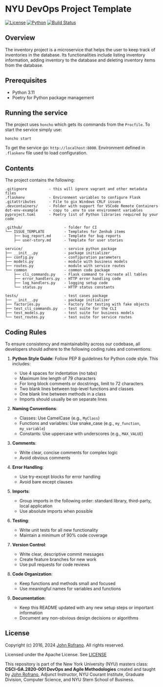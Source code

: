 # NYU DevOps Project Template

[![License](https://img.shields.io/badge/License-Apache_2.0-blue.svg)](https://opensource.org/licenses/Apache-2.0)
[![Python](https://img.shields.io/badge/Language-Python-blue.svg)](https://python.org/)
[![Build Status](https://github.com/CSCI-GA-2820-FA24-003/inventory/actions/workflows/ci.yml/badge.svg)](https://github.com/CSCI-GA-2820-FA24-003/inventory/actions)

## Overview

The inventory project is a microservice that helps the user to keep track of inventories in the database. Its functionalities include listing inventory information, adding inventory to the database and deleting inventory items from the database.

## Prerequisites

- Python 3.11
- Poetry for Python package management
  
## Running the service

The project uses `honcho` which gets its commands from the `Procfile`. To start the service simply use:

```shell
honcho start
```

To get the service go: `http://localhost:8000`.
Environment defined in `.flaskenv` file used to load configuration.

## Contents

The project contains the following:

```text
.gitignore          - this will ignore vagrant and other metadata files
.flaskenv           - Environment variables to configure Flask
.gitattributes      - File to gix Windows CRLF issues
.devcontainers/     - Folder with support for VSCode Remote Containers
dot-env-example     - copy to .env to use environment variables
pyproject.toml      - Poetry list of Python libraries required by your code

.github/                   - folder for CI
└── ISSUE_TEMPLATE         - Templates for Zenhub items
    ├── bug_report.md      - Template for bug reports
    ├── user-story.md      - Template for user stories

service/                   - service python package
├── __init__.py            - package initializer
├── config.py              - configuration parameters
├── models.py              - module with business models
├── routes.py              - module with service routes
└── common                 - common code package
    ├── cli_commands.py    - Flask command to recreate all tables
    ├── error_handlers.py  - HTTP error handling code
    ├── log_handlers.py    - logging setup code
    └── status.py          - HTTP status constants

tests/                     - test cases package
├── __init__.py            - package initializer
├── factories.py           - Factory for testing with fake objects
├── test_cli_commands.py   - test suite for the CLI
├── test_models.py         - test suite for business models
└── test_routes.py         - test suite for service routes
```

## Coding Rules

To ensure consistency and maintainability across our codebase, all developers should adhere to the following coding rules and conventions:

1. **Python Style Guide**: Follow PEP 8 guidelines for Python code style. This includes:
   - Use 4 spaces for indentation (no tabs)
   - Maximum line length of 79 characters
   - For long block comments or docstrings, limit to 72 characters
   - Two blank lines between top-level functions and classes
   - One blank line between methods in a class
   - Imports should usually be on separate lines

2. **Naming Conventions**:
   - Classes: Use CamelCase (e.g., `MyClass`)
   - Functions and variables: Use snake_case (e.g., `my_function`, `my_variable`)
   - Constants: Use uppercase with underscores (e.g., `MAX_VALUE`)

3. **Comments**:
   - Write clear, concise comments for complex logic
   - Avoid obvious comments

4. **Error Handling**: 
   - Use try-except blocks for error handling
   - Avoid bare except clauses

5. **Imports**: 
   - Group imports in the following order: standard library, third-party, local application
   - Use absolute imports when possible

6. **Testing**:
   - Write unit tests for all new functionality
   - Maintain a minimum of 90% code coverage

7. **Version Control**:
   - Write clear, descriptive commit messages
   - Create feature branches for new work
   - Use pull requests for code reviews

8. **Code Organization**:
   - Keep functions and methods small and focused
   - Use meaningful names for variables and functions

9. **Documentation**:
    - Keep this README updated with any new setup steps or important information
    - Document any non-obvious design decisions or algorithms
   
## License

Copyright (c) 2016, 2024 [John Rofrano](https://www.linkedin.com/in/JohnRofrano/). All rights reserved.

Licensed under the Apache License. See [LICENSE](LICENSE)

This repository is part of the New York University (NYU) masters class: **CSCI-GA.2820-001 DevOps and Agile Methodologies** created and taught by [John Rofrano](https://cs.nyu.edu/~rofrano/), Adjunct Instructor, NYU Courant Institute, Graduate Division, Computer Science, and NYU Stern School of Business.
